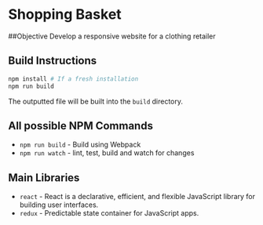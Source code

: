 # Shopping Basket
##Objective
Develop a responsive website for a clothing retailer

## Build Instructions
```zsh
npm install # If a fresh installation
npm run build
```
The outputted file will be built into the `build` directory. 

## All possible NPM Commands
- `npm run build` - Build using Webpack
- `npm run watch` - lint, test, build and watch for changes

## Main Libraries 
- `react` - React is a declarative, efficient, and flexible JavaScript library for building user interfaces.
- `redux` - Predictable state container for JavaScript apps.
